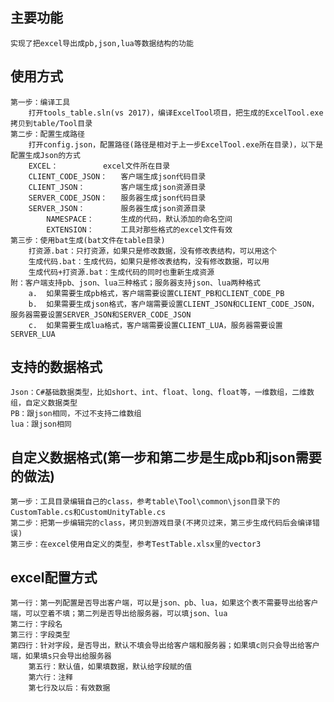 ## 主要功能  
    实现了把excel导出成pb,json,lua等数据结构的功能  
## 使用方式
	第一步：编译工具  
	    打开tools_table.sln(vs 2017)，编译ExcelTool项目，把生成的ExcelTool.exe拷贝到table/Tool目录  
	第二步：配置生成路径  
		打开config.json，配置路径(路径是相对于上一步ExcelTool.exe所在目录)，以下是配置生成Json的方式  
		EXCEL：			excel文件所在目录  
		CLIENT_CODE_JSON：	客户端生成json代码目录  
		CLIENT_JSON：		客户端生成json资源目录  
		SERVER_CODE_JSON：	服务器生成json代码目录  
		SERVER_JSON：		服务器生成json资源目录  
	    	NAMESPACE：		生成的代码，默认添加的命名空间  
	    	EXTENSION：		工具对那些格式的excel文件有效  
	第三步：使用bat生成(bat文件在table目录)  
		打资源.bat：只打资源，如果只是修改数据，没有修改表结构，可以用这个  
		生成代码.bat：生成代码，如果只是修改表结构，没有修改数据，可以用  
		生成代码+打资源.bat：生成代码的同时也重新生成资源  
	附：客户端支持pb、json、lua三种格式；服务器支持json、lua两种格式  
	    a.	如果需要生成pb格式，客户端需要设置CLIENT_PB和CLIENT_CODE_PB  
	    b.	如果需要生成json格式，客户端需要设置CLIENT_JSON和CLIENT_CODE_JSON，服务器需要设置SERVER_JSON和SERVER_CODE_JSON  
	    c.	如果需要生成lua格式，客户端需要设置CLIENT_LUA，服务器需要设置SERVER_LUA  
## 支持的数据格式
	Json：C#基础数据类型，比如short、int、float、long、float等，一维数组，二维数组，自定义数据类型
 	PB：跟json相同，不过不支持二维数组
  	lua：跟json相同
 ## 自定义数据格式(第一步和第二步是生成pb和json需要的做法)
	第一步：工具目录编辑自己的class，参考table\Tool\common\json目录下的CustomTable.cs和CustomUnityTable.cs  
 	第二步：把第一步编辑完的class，拷贝到游戏目录(不拷贝过来，第三步生成代码后会编译错误)  
  	第三步：在excel使用自定义的类型，参考TestTable.xlsx里的vector3  
## excel配置方式  
	第一行：第一列配置是否导出客户端，可以是json、pb、lua，如果这个表不需要导出给客户端，可以空着不填；第二列是否导出给服务器，可以填json、lua  
 	第二行：字段名  
  	第三行：字段类型  
   	第四行：针对字段，是否导出，默认不填会导出给客户端和服务器；如果填c则只会导出给客户端，如果填s只会导出给服务器  
    	第五行：默认值，如果填数据，默认给字段赋的值  
     	第六行：注释  
      	第七行及以后：有效数据  
